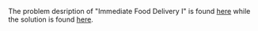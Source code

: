 The problem desription of "Immediate Food Delivery I" is found [here](https://leetcode.com/problems/immediate-food-delivery-i/) while the solution is found [here](https://github.com/aurimas13/Solutions-To-Problems/blob/main/LeetCode/SQL%20Solutions/Immediate%20Food%20Delivery%20I/immediate_food_delivery_i.sql).
